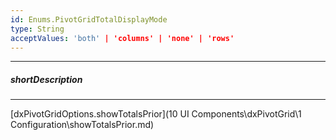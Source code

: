 ```yaml
---
id: Enums.PivotGridTotalDisplayMode
type: String
acceptValues: 'both' | 'columns' | 'none' | 'rows'
---
```

---
##### shortDescription
<!-- Description goes here -->

---
<!-- Description goes here -->
[dxPivotGridOptions.showTotalsPrior](10 UI Components\dxPivotGrid\1 Configuration\showTotalsPrior.md)